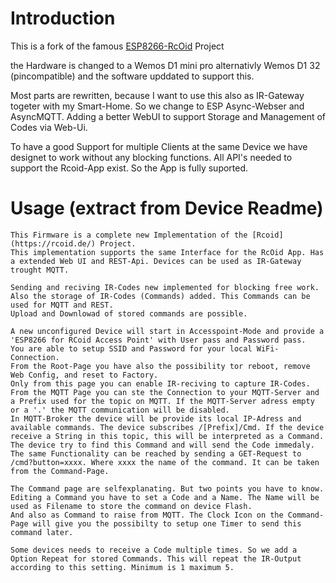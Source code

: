 # Introduction 
This is a fork of the famous [ESP8266-RcOid](https://www.rcoid.de/ESP8266.html) Project

the Hardware is changed to a Wemos D1 mini pro alternativly Wemos D1 32 (pincompatible) and the software upddated to support this.

Most parts are rewritten, because I want to use this also as IR-Gateway togeter with my Smart-Home.
So we change to ESP Async-Webser and AsyncMQTT. Adding a better WebUI to support Storage and Management of Codes via Web-Ui.

To have a good Support for multiple Clients at the same Device we have designet to work without any blocking functions.
All API's needed to support the Rcoid-App exist. So the App is fully suported.

# Usage (extract from Device Readme)
    This Firmware is a complete new Implementation of the [Rcoid](https://rcoid.de/) Project.
    This implementation supports the same Interface for the RcOid App. Has a extended Web UI and REST-Api. Devices can be used as IR-Gateway trought MQTT. 

    Sending and reciving IR-Codes new implemented for blocking free work. Also the storage of IR-Codes (Commands) added. This Commands can be used for MQTT and REST. 
    Upload and Downlowad of stored commands are possible. 

    A new unconfigured Device will start in Accesspoint-Mode and provide a 'ESP8266 for RCoid Access Point' with User pass and Password pass. 
    You are able to setup SSID and Password for your local WiFi-Connection.
    From the Root-Page you have also the possibility tor reboot, remove Web Config, and reset to Factory.
    Only from this page you can enable IR-reciving to capture IR-Codes.
    From the MQTT Page you can ste the Connection to your MQTT-Server and a Prefix used for the topic on MQTT. If the MQTT-Server adress empty or a '.' the MQTT communication will be disabled.
    In MQTT-Broker the device will be provide its local IP-Adress and available commands. The device subscribes /[Prefix]/Cmd. If the device receive a String in this topic, this will be interpreted as a Command. 
    The device try to find this Command and will send the Code immedaly.
    The same Functionality can be reached by sending a GET-Request to /cmd?button=xxxx. Where xxxx the name of the command. It can be taken from the Command-Page.

    The Command page are selfexplanating. But two points you have to know. Editing a Command you have to set a Code and a Name. The Name will be used as Filename to store the command on device Flash.
    And also as Command to raise from MQTT. The Clock Icon on the Command-Page will give you the possibilty to setup one Timer to send this command later.

    Some devices needs to receive a Code multiple times. So we add a Option Repeat for stored Commands. This will repeat the IR-Output according to this setting. Minimum is 1 maximum 5.
